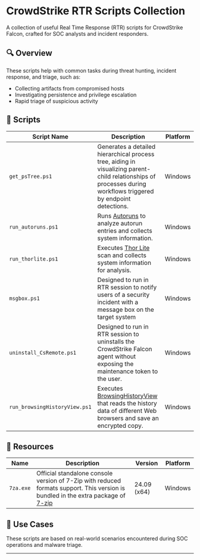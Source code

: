 # CrowdStrike RTR Scripts Collection

A collection of useful Real Time Response (RTR) scripts for CrowdStrike Falcon, crafted for SOC analysts and incident responders.

## 🔍 Overview

These scripts help with common tasks during threat hunting, incident response, and triage, such as:

- Collecting artifacts from compromised hosts
- Investigating persistence and privilege escalation
- Rapid triage of suspicious activity

## 📁 Scripts

| Script Name         | Description                                                                 | Platform       |
|---------------------|-----------------------------------------------------------------------------|----------------|
| `get_psTree.ps1`    | Generates a detailed hierarchical process tree, aiding in visualizing parent-child relationships of processes during workflows triggered by endpoint detections. | Windows        |
| `run_autoruns.ps1`  | Runs [Autoruns](https://learn.microsoft.com/en-us/sysinternals/downloads/autoruns) to analyze autorun entries and collects system information.  | Windows        |
| `run_thorlite.ps1`  | Executes [Thor Lite](https://www.nextron-systems.com/thor-lite/) scan and collects system information for analysis.       | Windows        |
| `msgbox.ps1`        | Designed to run in RTR session to notify users of a security incident with a message box on the target system   | Windows        |
| `uninstall_CsRemote.ps1`  | Designed to run in RTR session to uninstalls the CrowdStrike Falcon agent without exposing the maintenance token to the user.   | Windows        |
| `run_browsingHistoryView.ps1`  | Executes [BrowsingHistoryView](https://www.nirsoft.net/utils/browsing_history_view.html) that reads the history data of different Web browsers and save an encrypted copy.   | Windows        |

## 🧰 Resources

| Name         | Description                                                                 | Version        | Platform       |
|-------------------|-----------------------------------------------------------------------------|----------------|----------------|
| `7za.exe`         | Official standalone console version of 7-Zip with reduced formats support. This version is bundled in the extra package of [7-zip](https://github.com/ip7z/7zip/releases/)       | 24.09 (x64)         | Windows        |

## 🧠 Use Cases

These scripts are based on real-world scenarios encountered during SOC operations and malware triage.

---


